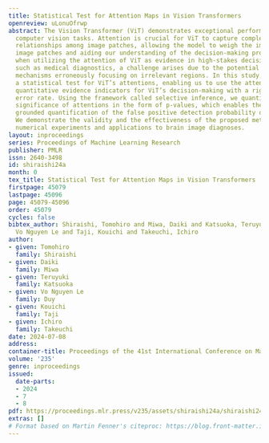 ```yaml
---
title: Statistical Test for Attention Maps in Vision Transformers
openreview: uLonuOfrwp
abstract: The Vision Transformer (ViT) demonstrates exceptional performance in various
  computer vision tasks. Attention is crucial for ViT to capture complex wide-ranging
  relationships among image patches, allowing the model to weigh the importance of
  image patches and aiding our understanding of the decision-making process. However,
  when utilizing the attention of ViT as evidence in high-stakes decision-making tasks
  such as medical diagnostics, a challenge arises due to the potential of attention
  mechanisms erroneously focusing on irrelevant regions. In this study, we propose
  a statistical test for ViT’s attentions, enabling us to use the attentions as reliable
  quantitative evidence indicators for ViT’s decision-making with a rigorously controlled
  error rate. Using the framework called selective inference, we quantify the statistical
  significance of attentions in the form of p-values, which enables the theoretically
  grounded quantification of the false positive detection probability of attentions.
  We demonstrate the validity and the effectiveness of the proposed method through
  numerical experiments and applications to brain image diagnoses.
layout: inproceedings
series: Proceedings of Machine Learning Research
publisher: PMLR
issn: 2640-3498
id: shiraishi24a
month: 0
tex_title: Statistical Test for Attention Maps in Vision Transformers
firstpage: 45079
lastpage: 45096
page: 45079-45096
order: 45079
cycles: false
bibtex_author: Shiraishi, Tomohiro and Miwa, Daiki and Katsuoka, Teruyuki and Duy,
  Vo Nguyen Le and Taji, Kouichi and Takeuchi, Ichiro
author:
- given: Tomohiro
  family: Shiraishi
- given: Daiki
  family: Miwa
- given: Teruyuki
  family: Katsuoka
- given: Vo Nguyen Le
  family: Duy
- given: Kouichi
  family: Taji
- given: Ichiro
  family: Takeuchi
date: 2024-07-08
address:
container-title: Proceedings of the 41st International Conference on Machine Learning
volume: '235'
genre: inproceedings
issued:
  date-parts:
  - 2024
  - 7
  - 8
pdf: https://proceedings.mlr.press/v235/assets/shiraishi24a/shiraishi24a.pdf
extras: []
# Format based on Martin Fenner's citeproc: https://blog.front-matter.io/posts/citeproc-yaml-for-bibliographies/
---
```

